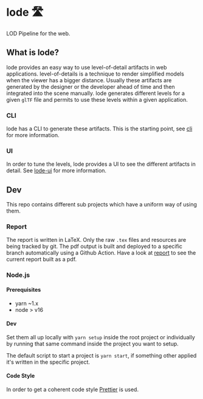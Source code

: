 # lode 🛣
LOD Pipeline for the web.

## What is lode?

lode provides an easy way to use level-of-detail artifacts in web applications.
level-of-details is a technique to render simplified models when the viewer has a bigger distance.
Usually these artifacts are generated by the designer or the developer ahead of time and then integrated into the scene manually.
lode generates different levels for a given `glTF` file and permits to use these levels within a given application.

### CLI

lode has a CLI to generate these artifacts. This is the starting point, see [cli](./cli/README.md) for more information.
### UI

In order to tune the levels, lode provides a UI to see the different artifacts in detail. See [lode-ui](./lode-ui/README.md) for more information.

## Dev

This repo contains different sub projects which have a uniform way of using them.

### Report

The report is written in LaTeX. Only the raw `.tex` files and resources are being tracked by git.
The pdf output is built and deployed to a specific branch automatically using a Github Action.
Have a look at [report](https://github.com/kreativwebdesign/lode/blob/report/report.pdf) to see the current report built as a pdf.

### Node.js

#### Prerequisites
- yarn ~1.x
- node > v16

#### Dev

Set them all up locally with `yarn setup` inside the root project or individually by running that same command inside the project you want to setup.

The default script to start a project is `yarn start`, if something other applied it's written in the specific project.

#### Code Style

In order to get a coherent code style [Prettier](https://prettier.io/) is used.
